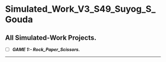 # Simulated_Work_V3_S49_Suyog_S_Gouda

## All Simulated-Work Projects. 
- [ ] ***GAME 1:- Rock_Paper_Scissors.***
---

